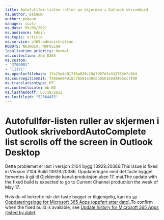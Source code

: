 ```yaml
---
title: Autofullfør-listen ruller av skjermen i Outlook skrivebord
ms.author: pebaum
author: pebaum
manager: scotv
ms.date: 05/06/2021
ms.audience: Admin
ms.topic: article
ms.service: o365-administration
ROBOTS: NOINDEX, NOFOLLOW
localization_priority: Normal
ms.collection: Adm_O365
ms.custom:
- "3700001"
- "11171"
ms.openlocfilehash: 17e25e4d017f8a829c18a7987dfa332783efc0b3
ms.sourcegitcommit: f4866e94918c7b591ad0cd3b58169d340bcc7f00
ms.translationtype: MT
ms.contentlocale: nb-NO
ms.lasthandoff: 05/19/2021
ms.locfileid: "52564455"
---
```

# <a name="autocomplete-list-scrolls-off-the-screen-in-outlook-desktop"></a><span data-ttu-id="ebf01-102">Autofullfør-listen ruller av skjermen i Outlook skrivebord</span><span class="sxs-lookup"><span data-stu-id="ebf01-102">AutoComplete list scrolls off the screen in Outlook Desktop</span></span>

<span data-ttu-id="ebf01-103">Dette problemet er løst i versjon 2104 bygg 13929.20386.</span><span class="sxs-lookup"><span data-stu-id="ebf01-103">This issue is fixed in Version 2104 Build 13929.20386.</span></span> <span data-ttu-id="ebf01-104">Oppdateringen med det faste bygget forventes å gå til Gjeldende kanal-produksjon uken 17. mai.</span><span class="sxs-lookup"><span data-stu-id="ebf01-104">The update with the fixed build is expected to go to Current Channel production the week of May 17.</span></span> 

<span data-ttu-id="ebf01-105">Hvis du vil bekrefte når det faste bygget er tilgjengelig, kan du [se Oppdateringslogg for Microsoft 365 Apps (oppført etter dato).](/officeupdates/update-history-microsoft365-apps-by-date)</span><span class="sxs-lookup"><span data-stu-id="ebf01-105">To confirm when the fixed build is available, see [Update history for Microsoft 365 Apps (listed by date)](/officeupdates/update-history-microsoft365-apps-by-date).</span></span>